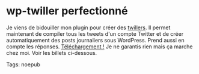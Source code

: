 # wp-twiller perfectionné

Je viens de bidouiller mon plugin pour créer des [twillers](http://twiller.tcrouzet.com/). Il permet maintenant de compiler tous les tweets d'un compte Twitter et de créer automatiquement des posts journaliers sous WordPress. Prend aussi en compte les réponses. [Téléchargement !](/files_tc/wp_twiller.rar) Je ne garantis rien mais ça marche chez moi. Voir les billets ci-dessous.

Tags: noepub